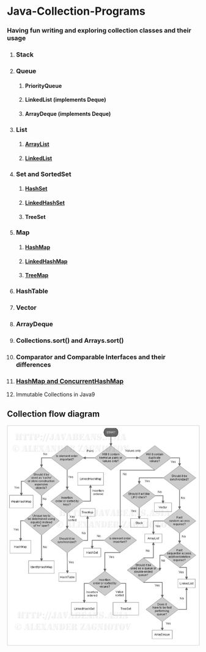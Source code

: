 # Java-Collection-Programs
### Having fun writing and exploring collection classes and their usage
1. ### Stack
2. ### Queue
   1. #### PriorityQueue
   2. #### LinkedList (implements Deque)
   3. #### ArrayDeque (implements Deque)
3. ### List
   1. #### [ArrayList](https://medium.com/@basecs101/comparing-arraylist-and-linkedlist-in-java-latest-2b133b29489f)
   2. #### [LinkedList](https://medium.com/@basecs101/comparing-arraylist-and-linkedlist-in-java-latest-2b133b29489f)
4. ### Set and SortedSet
   1. #### [HashSet](https://medium.com/@basecs101/internal-working-of-hashset-in-java-interview-question-129bdd31fc60)
   2. #### [LinkedHashSet](https://medium.com/@basecs101/complete-guide-on-linkedhashmap-in-java-latest-a923833afde0)
   3. #### TreeSet
5. ### Map
   1. #### [HashMap](https://medium.com/@basecs101/internal-working-of-hashmap-in-java-latest-updated-4c2708f76d2c)
   2. #### [LinkedHashMap](https://medium.com/@basecs101/complete-guide-on-linkedhashmap-in-java-latest-a923833afde0)
   3. #### [TreeMap](https://medium.com/@basecs101/treemap-in-java-collection-framework-interview-question-a3f81c7aaa84)
6. ### HashTable
7. ### Vector
8. ### ArrayDeque
9. ### Collections.sort(<List>) and Arrays.sort(<Array>)
10. ### Comparator and Comparable Interfaces and their differences
11. ### [HashMap and ConcurrentHashMap](https://medium.com/@basecs101/comparing-hashmap-and-concurrenthashmap-in-java-latest-98fc845ec70c)
12. Immutable Collections in Java9
## Collection flow diagram

![Flow Diagram](collections.jpg)
